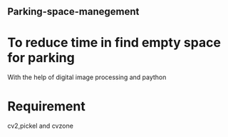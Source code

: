 ## Parking-space-manegement
# To reduce time in find empty space for parking
With the help of digital image processing and paython 
# Requirement
cv2,pickel and cvzone
